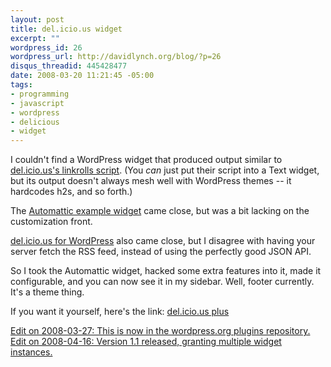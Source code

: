 ```yaml
--- 
layout: post
title: del.icio.us widget
excerpt: ""
wordpress_id: 26
wordpress_url: http://davidlynch.org/blog/?p=26
disqus_threadid: 445428477
date: 2008-03-20 11:21:45 -05:00
tags: 
- programming
- javascript
- wordpress
- delicious
- widget
---
```

I couldn't find a WordPress widget that produced output similar to [del.icio.us's linkrolls script](http://del.icio.us/help/linkrolls). (You *can* just put their script into a Text widget, but its output doesn't always mesh well with WordPress themes -- it hardcodes h2s, and so forth.)

The [Automattic example widget](http://automattic.com/code/widgets/) came close, but was a bit lacking on the customization front.

[del.icio.us for WordPress](http://rick.jinlabs.com/code/delicious/) also came close, but I disagree with having your server fetch the RSS feed, instead of using the perfectly good JSON API.

So I took the Automattic widget, hacked some extra features into it, made it configurable, and you can now see it in my sidebar. Well, footer currently. It's a theme thing.

If you want it yourself, here's the link:  [del.icio.us plus](http://wordpress.org/extend/plugins/delicious-plus/)

<ins>Edit on 2008-03-27: This is now in the wordpress.org plugins repository.</ins>
<ins>Edit on 2008-04-16: Version 1.1 released, granting multiple widget instances.</ins>
